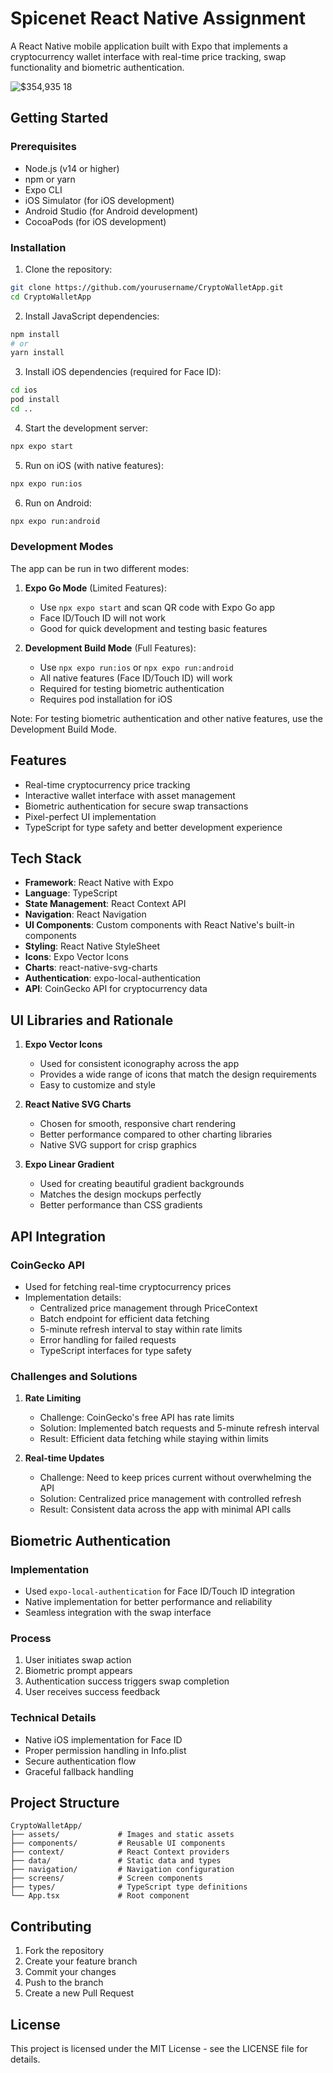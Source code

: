 # Spicenet React Native Assignment

A React Native mobile application built with Expo that implements a cryptocurrency wallet interface with real-time price tracking, swap functionality and biometric authentication.

![$354,935 18](https://github.com/user-attachments/assets/225877c5-41cb-4cb3-98fc-cecade81611c)


## Getting Started

### Prerequisites

- Node.js (v14 or higher)
- npm or yarn
- Expo CLI
- iOS Simulator (for iOS development)
- Android Studio (for Android development)
- CocoaPods (for iOS development)

### Installation

1. Clone the repository:

```bash
git clone https://github.com/yourusername/CryptoWalletApp.git
cd CryptoWalletApp
```

2. Install JavaScript dependencies:

```bash
npm install
# or
yarn install
```

3. Install iOS dependencies (required for Face ID):

```bash
cd ios
pod install
cd ..
```

4. Start the development server:

```bash
npx expo start
```

5. Run on iOS (with native features):

```bash
npx expo run:ios
```

6. Run on Android:

```bash
npx expo run:android
```

### Development Modes

The app can be run in two different modes:

1. **Expo Go Mode** (Limited Features):

   - Use `npx expo start` and scan QR code with Expo Go app
   - Face ID/Touch ID will not work
   - Good for quick development and testing basic features

2. **Development Build Mode** (Full Features):
   - Use `npx expo run:ios` or `npx expo run:android`
   - All native features (Face ID/Touch ID) will work
   - Required for testing biometric authentication
   - Requires pod installation for iOS

Note: For testing biometric authentication and other native features, use the Development Build Mode.


## Features

- Real-time cryptocurrency price tracking
- Interactive wallet interface with asset management
- Biometric authentication for secure swap transactions
- Pixel-perfect UI implementation
- TypeScript for type safety and better development experience

## Tech Stack

- **Framework**: React Native with Expo
- **Language**: TypeScript
- **State Management**: React Context API
- **Navigation**: React Navigation
- **UI Components**: Custom components with React Native's built-in components
- **Styling**: React Native StyleSheet
- **Icons**: Expo Vector Icons
- **Charts**: react-native-svg-charts
- **Authentication**: expo-local-authentication
- **API**: CoinGecko API for cryptocurrency data

## UI Libraries and Rationale

1. **Expo Vector Icons**

   - Used for consistent iconography across the app
   - Provides a wide range of icons that match the design requirements
   - Easy to customize and style

2. **React Native SVG Charts**

   - Chosen for smooth, responsive chart rendering
   - Better performance compared to other charting libraries
   - Native SVG support for crisp graphics

3. **Expo Linear Gradient**
   - Used for creating beautiful gradient backgrounds
   - Matches the design mockups perfectly
   - Better performance than CSS gradients


## API Integration

### CoinGecko API

- Used for fetching real-time cryptocurrency prices
- Implementation details:
  - Centralized price management through PriceContext
  - Batch endpoint for efficient data fetching
  - 5-minute refresh interval to stay within rate limits
  - Error handling for failed requests
  - TypeScript interfaces for type safety

### Challenges and Solutions

1. **Rate Limiting**

   - Challenge: CoinGecko's free API has rate limits
   - Solution: Implemented batch requests and 5-minute refresh interval
   - Result: Efficient data fetching while staying within limits

2. **Real-time Updates**
   - Challenge: Need to keep prices current without overwhelming the API
   - Solution: Centralized price management with controlled refresh
   - Result: Consistent data across the app with minimal API calls


## Biometric Authentication

### Implementation

- Used `expo-local-authentication` for Face ID/Touch ID integration
- Native implementation for better performance and reliability
- Seamless integration with the swap interface

### Process

1. User initiates swap action
2. Biometric prompt appears
3. Authentication success triggers swap completion
4. User receives success feedback

### Technical Details

- Native iOS implementation for Face ID
- Proper permission handling in Info.plist
- Secure authentication flow
- Graceful fallback handling


## Project Structure

```
CryptoWalletApp/
├── assets/             # Images and static assets
├── components/         # Reusable UI components
├── context/            # React Context providers
├── data/               # Static data and types
├── navigation/         # Navigation configuration
├── screens/            # Screen components
├── types/              # TypeScript type definitions
└── App.tsx             # Root component
```

## Contributing

1. Fork the repository
2. Create your feature branch
3. Commit your changes
4. Push to the branch
5. Create a new Pull Request

## License

This project is licensed under the MIT License - see the LICENSE file for details.

